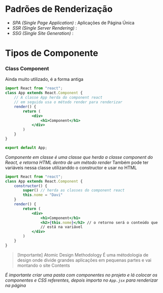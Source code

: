 # Padrões de Renderização
- *SPA (Single Page Application)* : Aplicações de Página Única 
- *SSR (Single Server Rendering)* : 
- *SSG (Single Site Generation)* : 

# Tipos de Componente
### Class Component
Ainda muito utilizado, é a forma antiga
```jsx
import React from "react";
class App extends React.Component {
	// A classe App herda do component react
	// em seguida usa o método render para renderizar
	render() {
		return (
			<div>
				<h1>Component</h1>
			</div>
		)
	}
}

export default App;
```
*Componente em classe é uma classe que herda a classe component do React, e retorna HTML dentro de um método render*
Também pode ter variáveis nessa classe utilizanddo o constructor e usar no HTML
```jsx
import React from "react";
class App extends React.Component {
	constructor() {
		super() // herda as classes do component react
		this.nome = "Davi"
	}
	render() {
		return (
			<div>
				<h1>Component</h1>
				<h2>{this.nome}</h2> // o retorno será o conteúdo que 
				// está na variável
			</div>
		)
	}
}

```

> [Importante] Atomic Design Methodology
> É uma métodologia de design onde divide grandes aplicações em pequenas partes e vai montando o site 
> Contents

*É importante criar uma pasta com componentes no projeto e lá colocar os componentes e CSS referentes, depois importa no `App.jsx` para renderizar na página*



